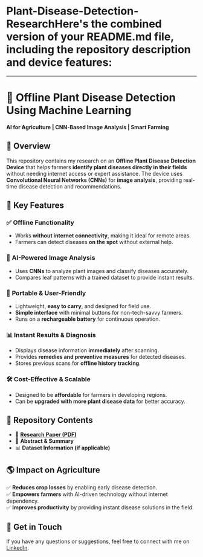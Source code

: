 # Plant-Disease-Detection-ResearchHere's the combined version of your **README.md** file, including the **repository description** and **device features**:  

---

# 🌿 **Offline Plant Disease Detection Using Machine Learning**  
**AI for Agriculture | CNN-Based Image Analysis | Smart Farming**  

## 📌 **Overview**  
This repository contains my research on an **Offline Plant Disease Detection Device** that helps farmers **identify plant diseases directly in their fields** without needing internet access or expert assistance. The device uses **Convolutional Neural Networks (CNNs)** for **image analysis**, providing real-time disease detection and recommendations.  

## 🚀 **Key Features**  

### ✅ **Offline Functionality**  
- Works **without internet connectivity**, making it ideal for remote areas.  
- Farmers can detect diseases **on the spot** without external help.  

### 📸 **AI-Powered Image Analysis**  
- Uses **CNNs** to analyze plant images and classify diseases accurately.  
- Compares leaf patterns with a trained dataset to provide instant results.  

### 🔋 **Portable & User-Friendly**  
- Lightweight, **easy to carry**, and designed for field use.  
- **Simple interface** with minimal buttons for non-tech-savvy farmers.  
- Runs on a **rechargeable battery** for continuous operation.  

### 📊 **Instant Results & Diagnosis**  
- Displays disease information **immediately** after scanning.  
- Provides **remedies and preventive measures** for detected diseases.  
- Stores previous scans for **offline history tracking**.  

### 🛠️ **Cost-Effective & Scalable**  
- Designed to be **affordable** for farmers in developing regions.  
- Can be **upgraded with more plant disease data** for better accuracy.  

## 📂 **Repository Contents**  
- 📄 **[Research Paper (PDF)](file:///C:/Users/DELL/OneDrive/Desktop/Offline_enabled_plant_disease_detection_device_final.pdf)**  
- 📝 **Abstract & Summary**  
- 📊 **Dataset Information (if applicable)**  


## 🌎 **Impact on Agriculture**  
✅ **Reduces crop losses** by enabling early disease detection.  
✅ **Empowers farmers** with AI-driven technology without internet dependency.  
✅ **Improves productivity** by providing instant disease solutions in the field.  

## 📢 **Get in Touch**  
If you have any questions or suggestions, feel free to connect with me on [LinkedIn](https://www.linkedin.com/in/shravya-pendota-451678282/).  
